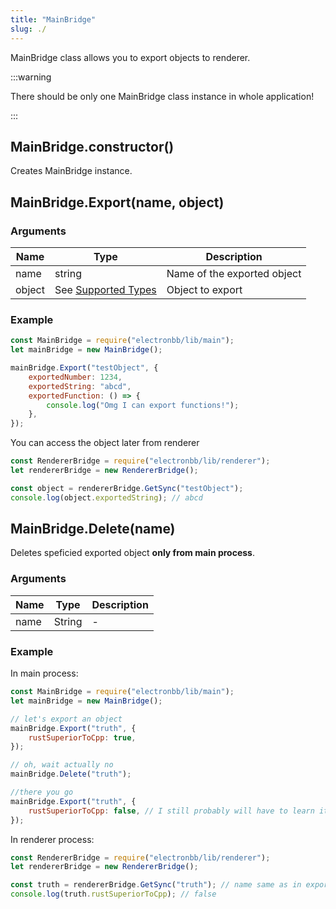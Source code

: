 ```yaml
---
title: "MainBridge"
slug: ./
---
```


MainBridge class allows you to export objects to renderer.

:::warning

There should be only one MainBridge class instance in whole application!

:::

## MainBridge.constructor()

Creates MainBridge instance.

## MainBridge.Export(name, object)

### Arguments

| Name   | Type                                     | Description                 |
| ------ | ---------------------------------------- | --------------------------- |
| name   | string                                   | Name of the exported object |
| object | See [Supported Types](../SupportedTypes) | Object to export            |

### Example

```js showLineNumbers
const MainBridge = require("electronbb/lib/main");
let mainBridge = new MainBridge();

mainBridge.Export("testObject", {
    exportedNumber: 1234,
    exportedString: "abcd",
    exportedFunction: () => {
        console.log("Omg I can export functions!");
    },
});
```

You can access the object later from renderer

```js showLineNumbers
const RendererBridge = require("electronbb/lib/renderer");
let rendererBridge = new RendererBridge();

const object = rendererBridge.GetSync("testObject");
console.log(object.exportedString); // abcd
```

## MainBridge.Delete(name)

Deletes speficied exported object **only from main process**.

### Arguments

| Name | Type   | Description |
| ---- | ------ | ----------- |
| name | String | -           |

### Example

In main process:

```js showLineNumbers
const MainBridge = require("electronbb/lib/main");
let mainBridge = new MainBridge();

// let's export an object
mainBridge.Export("truth", {
    rustSuperiorToCpp: true,
});

// oh, wait actually no
mainBridge.Delete("truth");

//there you go
mainBridge.Export("truth", {
    rustSuperiorToCpp: false, // I still probably will have to learn it, like I tried learning Rust like 3 fcking times and it's just so hard, someone plz help me
});
```

In renderer process:

```js showLineNumbers
const RendererBridge = require("electronbb/lib/renderer");
let rendererBridge = new RendererBridge();

const truth = rendererBridge.GetSync("truth"); // name same as in export
console.log(truth.rustSuperiorToCpp); // false
```
